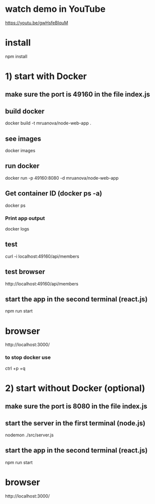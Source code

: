 # watch demo in YouTube
https://youtu.be/gwHsfeBIquM

# install
npm install

# 1) start with Docker

## make sure the port is 49160 in the file index.js

## build docker
docker build -t mruanova/node-web-app .

## see images
docker images

## run docker
docker run -p 49160:8080 -d mruanova/node-web-app

## Get container ID (docker ps -a)
docker ps

### Print app output
docker logs <container id>

## test
curl -i localhost:49160/api/members

## test browser
http://localhost:49160/api/members

## start the app in the second terminal (react.js)
npm run start

# browser
http://localhost:3000/

### to stop docker use
ctrl +p +q

# 2) start without Docker (optional)

## make sure the port is 8080 in the file index.js

## start the server in the first terminal (node.js)
nodemon ./src/server.js

## start the app in the second terminal (react.js)
npm run start

# browser
http://localhost:3000/